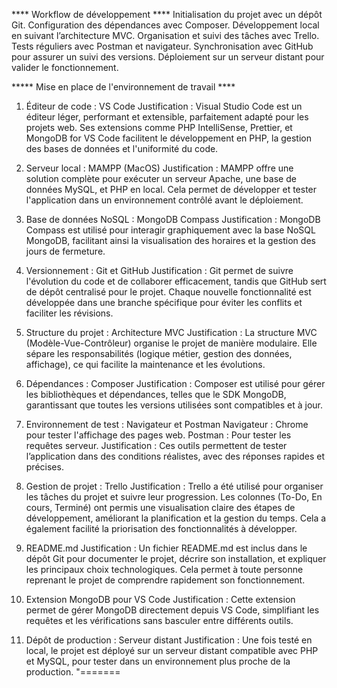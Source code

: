 
**** Workflow de développement ****
Initialisation du projet avec un dépôt Git.
Configuration des dépendances avec Composer.
Développement local en suivant l’architecture MVC.
Organisation et suivi des tâches avec Trello.
Tests réguliers avec Postman et navigateur.
Synchronisation avec GitHub pour assurer un suivi des versions.
Déploiement sur un serveur distant pour valider le fonctionnement.





***** Mise en place de l'environnement de travail ****

1. Éditeur de code : VS Code
Justification : Visual Studio Code est un éditeur léger, performant et extensible, parfaitement adapté pour les projets web. Ses extensions comme PHP IntelliSense, Prettier, et MongoDB for VS Code facilitent le développement en PHP, la gestion des bases de données et l'uniformité du code.

2. Serveur local : MAMPP (MacOS)
Justification : MAMPP offre une solution complète pour exécuter un serveur Apache, une base de données MySQL, et PHP en local. Cela permet de développer et tester l'application dans un environnement contrôlé avant le déploiement.

3. Base de données NoSQL : MongoDB Compass
Justification : MongoDB Compass est utilisé pour interagir graphiquement avec la base NoSQL MongoDB, facilitant ainsi la visualisation des horaires et la gestion des jours de fermeture.

4. Versionnement : Git et GitHub
Justification : Git permet de suivre l'évolution du code et de collaborer efficacement, tandis que GitHub sert de dépôt centralisé pour le projet. Chaque nouvelle fonctionnalité est développée dans une branche spécifique pour éviter les conflits et faciliter les révisions.

5. Structure du projet : Architecture MVC
Justification : La structure MVC (Modèle-Vue-Contrôleur) organise le projet de manière modulaire. Elle sépare les responsabilités (logique métier, gestion des données, affichage), ce qui facilite la maintenance et les évolutions.

6. Dépendances : Composer
Justification : Composer est utilisé pour gérer les bibliothèques et dépendances, telles que le SDK MongoDB, garantissant que toutes les versions utilisées sont compatibles et à jour.

7. Environnement de test : Navigateur et Postman
Navigateur : Chrome pour tester l'affichage des pages web.
Postman : Pour tester les requêtes serveur.
Justification : Ces outils permettent de tester l’application dans des conditions réalistes, avec des réponses rapides et précises.

8. Gestion de projet : Trello
Justification : Trello a été utilisé pour organiser les tâches du projet et suivre leur progression. Les colonnes (To-Do, En cours, Terminé) ont permis une visualisation claire des étapes de développement, améliorant la planification et la gestion du temps. Cela a également facilité la priorisation des fonctionnalités à développer.

9. README.md
Justification : Un fichier README.md est inclus dans le dépôt Git pour documenter le projet, décrire son installation, et expliquer les principaux choix technologiques. Cela permet à toute personne reprenant le projet de comprendre rapidement son fonctionnement.

10. Extension MongoDB pour VS Code
Justification : Cette extension permet de gérer MongoDB directement depuis VS Code, simplifiant les requêtes et les vérifications sans basculer entre différents outils.

11. Dépôt de production : Serveur distant
Justification : Une fois testé en local, le projet est déployé sur un serveur distant compatible avec PHP et MySQL, pour tester dans un environnement plus proche de la production.
"=======

